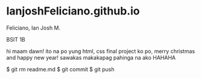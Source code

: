 # IanjoshFeliciano.github.io
Feliciano, Ian Josh M.

BSIT 1B

hi maam dawn! ito na po yung html, css final project ko po, merry christmas and happy new year! sawakas makakapag pahinga na ako HAHAHA

$ git rm readme.md
$ git commit
$ git push